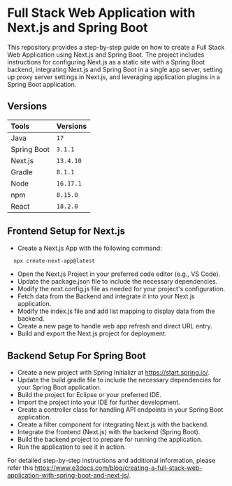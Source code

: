
# Full Stack Web Application with Next.js and Spring Boot

This repository provides a step-by-step guide on how to create a Full Stack Web Application using Next.js and Spring Boot. The project includes instructions for configuring Next.js as a static site with a Spring Boot backend, integrating Next.js and Spring Boot in a single app server, setting up proxy server settings in Next.js, and leveraging application plugins in a Spring Boot application.




## Versions

| Tools | Versions                       |
| :-------- | :-------------------------------- |
| Java      | `17` |
| Spring Boot      | `3.1.1` |
| Next.js      | `13.4.10` |
| Gradle      | `8.1.1` |
| Node      | `16.17.1` |
| npm      | `8.15.0` |
| React      | `18.2.0` |

## Frontend Setup for Next.js

- Create a Next.js App with the following command:
```bash
  npx create-next-app@latest
```
- Open the Next.js Project in your preferred code editor (e.g., VS Code).
- Update the package.json file to include the necessary dependencies.
- Modify the next.config.js file as needed for your project's configuration.
- Fetch data from the Backend and integrate it into your Next.js application.
- Modify the index.js file and add list mapping to display data from the backend.
- Create a new page to handle web app refresh and direct URL entry.
- Build and export the Next.js project for deployment.
## Backend Setup For Spring Boot
- Create a new project with Spring Initializr at https://start.spring.io/.
- Update the build.gradle file to include the necessary dependencies for your Spring Boot application.
- Build the project for Eclipse or your preferred IDE.
- Import the project into your IDE for further development.
- Create a controller class for handling API endpoints in your Spring Boot application.
- Create a filter component for integrating Next.js with the backend.
- Integrate the frontend (Next.js) with the backend (Spring Boot).
- Build the backend project to prepare for running the application.
- Run the application to see it in action.

For detailed step-by-step instructions and additional information, please refer this https://www.e3docs.com/blog/creating-a-full-stack-web-application-with-spring-boot-and-next-js/.